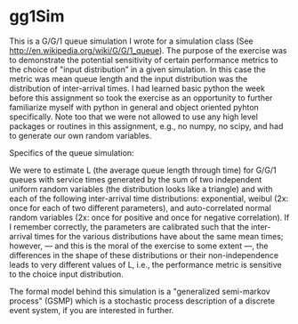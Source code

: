 # gg1Sim

  This is a G/G/1 queue simulation I wrote for a simulation class (See http://en.wikipedia.org/wiki/G/G/1_queue). The purpose of the exercise was to demonstrate the potential sensitivity of certain performance metrics to the choice of "input distribution” in a given simulation. In this case the metric was mean queue length and the input distribution was the distribution of inter-arrival times. I had learned basic python the week before this assignment so took the exercise as an opportunity to further familiarize myself with python in general and object oriented pyhton specifically. Note too that we were not allowed to use any high level packages or routines in this assignment, e.g., no numpy, no scipy, and had to generate our own random variables.

Specifics of the queue simulation:

  We were to estimate L (the average queue length through time) for G/G/1 queues with service times generated by the sum of two independent uniform random variables (the distribution looks like a triangle) and with each of the following inter-arrival time distributions: exponential, weibul (2x: once for each of two different parameters), and auto-correlated normal random variables (2x: once for positive and once for negative correlation). If I remember correctly, the parameters are calibrated such that the inter-arrival times for the various distributions have about the same mean times; however, — and this is the moral of the exercise to some extent —, the differences in the shape of these distributions or their non-independence leads to very different values of L, i.e., the performance metric is sensitive to the choice input distribution.

  The formal model behind this simulation is a "generalized semi-markov process" (GSMP) which is a stochastic process description of a discrete event system, if you are interested in further.




